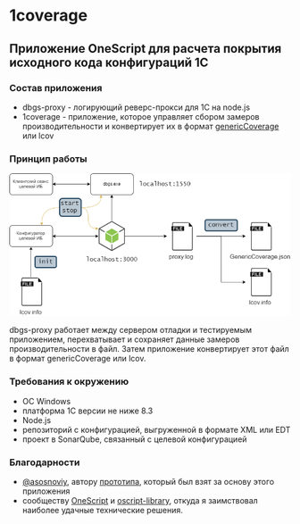 # 1coverage

## Приложение OneScript для расчета покрытия исходного кода конфигураций 1С

### Состав приложения

- dbgs-proxy - логирующий реверс-прокси для 1С на node.js
- 1coverage - приложение, которое управляет сбором замеров производительности и конвертирует их в формат [genericCoverage](https://docs.sonarqube.org/latest/analysis/generic-test/) или lcov

### Принцип работы

![1coverage](./docs/1coverage.png)

dbgs-proxy работает между сервером отладки и тестируемым приложением, перехватывает и сохраняет данные замеров производительности в файл. Затем приложение конвертирует этот файл в формат genericCoverage или lcov.

### Требования к окружению

- ОС Windows
- платформа 1С версии не ниже 8.3
- Node.js
- репозиторий с конфигурацией, выгруженной в формате XML или EDT
- проект в SonarQube, связанный с целевой конфигурацией

### Благодарности

- [@asosnoviy](https://github.com/asosnoviy), автору [прототипа](https://github.com/asosnoviy/onecover-nodeproxy), который был взят за основу этого приложения
- сообществу [OneScript](http://oscript.io/) и [oscript-library](https://github.com/oscript-library), откуда я заимствовал наиболее удачные технические решения.
